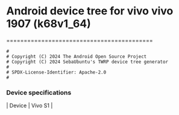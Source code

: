 # Android device tree for vivo vivo 1907 (k68v1_64)
==========================================

```
#
# Copyright (C) 2024 The Android Open Source Project
# Copyright (C) 2024 SebaUbuntu's TWRP device tree generator
#
# SPDX-License-Identifier: Apache-2.0
#
```
### Device specifications

| Device                  |         Vivo S1                                               |

